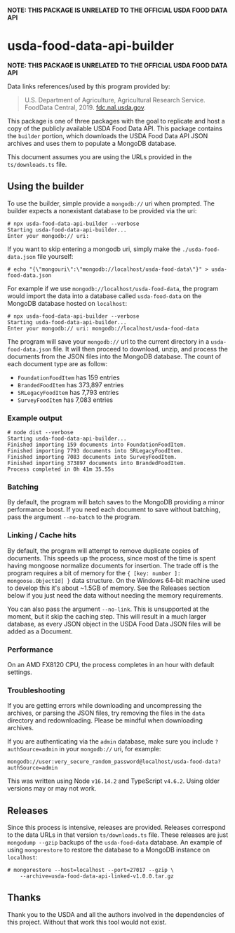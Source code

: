 **NOTE: THIS PACKAGE IS UNRELATED TO THE OFFICIAL USDA FOOD DATA API**

# usda-food-data-api-builder

**NOTE: THIS PACKAGE IS UNRELATED TO THE OFFICIAL USDA FOOD DATA API**

Data links references/used by this program provided by:

> U.S. Department of Agriculture, Agricultural Research Service. FoodData
> Central, 2019. [fdc.nal.usda.gov](https://fdc.nal.usda.gov/).

This package is one of three packages with the goal to replicate and host a copy
of the publicly available USDA Food Data API. This package contains the
`builder` portion, which downloads the USDA Food Data API JSON archives and uses
them to populate a MongoDB database.

This document assumes you are using the URLs provided in the
`ts/downloads.ts` file.

## Using the builder

To use the builder, simple provide a `mongodb://` uri when prompted.
The builder expects a nonexistant database to be provided via the uri:

```shell
# npx usda-food-data-api-builder --verbose
Starting usda-food-data-api-builder...
Enter your mongodb:// uri:
```

If you want to skip entering a mongodb uri, simply make the
`./usda-food-data.json` file yourself:

```shell
# echo "{\"mongouri\":\"mongodb://localhost/usda-food-data\"}" > usda-food-data.json
```

For example if we use `mongodb://localhost/usda-food-data`, the program would
import the data into a database called `usda-food-data` on the MongoDB database
hosted on `localhost`:

```shell
# npx usda-food-data-api-builder --verbose
Starting usda-food-data-api-builder...
Enter your mongodb:// uri: mongodb://localhost/usda-food-data
```

The program will save your `mongodb://` url to the current directory in a
`usda-food-data.json` file. It will then proceed to download, unzip, and process the documents from the
JSON files
into the MongoDB database. The count of each document type are as follow:

-   `FoundationFoodItem` has 159 entries
-   `BrandedFoodItem` has 373,897 entries
-   `SRLegacyFoodItem` has 7,793 entries
-   `SurveyFoodItem` has 7,083 entries

### Example output

```shell
# node dist --verbose
Starting usda-food-data-api-builder...
Finished importing 159 documents into FoundationFoodItem.
Finished importing 7793 documents into SRLegacyFoodItem.
Finished importing 7083 documents into SurveyFoodItem.
Finished importing 373897 documents into BrandedFoodItem.
Process completed in 0h 41m 35.55s
```

### Batching

By default, the program will batch saves to the MongoDB providing a minor
performance boost. If you need each document to save without batching, pass the
argument `--no-batch` to the program.

### Linking / Cache hits

By default, the program will attempt to remove duplicate copies of documents.
This speeds up the process, since most of the time is spent having mongoose
normalize documents for insertion. The trade off is the program requires a bit
of memory for the `{ [key: number ]: mongoose.ObjectId] }` data structure. On
the Windows 64-bit machine used to develop this it's about ~1.5GB of memory. See
the Releases section below if you just need the data without needing the memory
requirements.

You can also pass the argument `--no-link`. This is unsupported at the moment,
but it skip the caching step. This will result in a much larger database, as
every JSON object in the USDA Food Data JSON files will be added as a Document.

### Performance

On an AMD FX8120 CPU, the process completes in an hour with default settings.

### Troubleshooting

If you are getting errors while downloading and uncompressing the archives, or
parsing the JSON files, try removing the files in the `data` directory and
redownloading. Please be mindful when downloading archives.

If you are authenticating via the `admin` database, make sure you include
`?authSource=admin` in your `mongodb://` uri, for example:

```
mongodb://user:very_secure_random_password@localhost/usda-food-data?authSource=admin
```

This was written using Node `v16.14.2` and TypeScript `v4.6.2`. Using older
versions may or may not work.

## Releases

Since this process is intensive, releases are provided. Releases correspond to
the data URLs in that version `ts/downloads.ts` file. These releases are just
`mongodump --gzip` backups of the `usda-food-data` database. An example of using
`mongorestore` to restore the database to a MongoDB instance on `localhost`:

```shell
# mongorestore --host=localhost --port=27017 --gzip \
    --archive=usda-food-data-api-linked-v1.0.0.tar.gz
```

## Thanks

Thank you to the USDA and all the authors involved in the dependencies of
this project. Without that work this tool would not exist.
